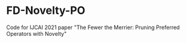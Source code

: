 # FD-Novelty-PO
Code for IJCAI 2021 paper "The Fewer the Merrier: Pruning Preferred Operators with Novelty"
